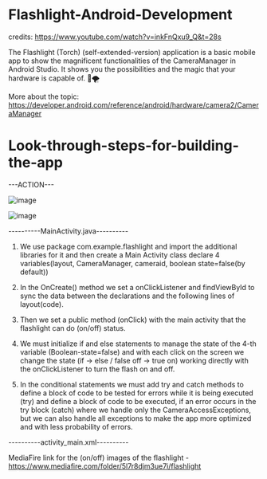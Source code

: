 # Flashlight-Android-Development
credits: https://www.youtube.com/watch?v=inkFnQxu9_Q&t=28s

The Flashlight (Torch) (self-extended-version) application is a basic mobile app to show the magnificent functionalities of the CameraManager in Android Studio. It shows you the possibilities and the magic that your hardware is capable of. 🌠🌪️ 

More about the topic: https://developer.android.com/reference/android/hardware/camera2/CameraManager 

# Look-through-steps-for-building-the-app

---ACTION---

![image](https://user-images.githubusercontent.com/106152399/214319049-9c894f3f-1030-4aee-bfd8-703a54da8606.png)


![image](https://user-images.githubusercontent.com/106152399/214318919-2a91572c-2924-47fb-b3c9-3ef28d41f016.png)



----------MainActivity.java----------

1) We use package com.example.flashlight and import the additional libraries for it and then create a Main Activity class declare 4 variables(layout, CameraManager, cameraid, boolean state=false(by default))

2) In the OnCreate() method we set a onClickListener and findViewById to sync the data between the declarations and the following lines of layout(code).

3) Then we set a public method (onClick) with the main activity that the flashlight can do (on/off) status.

4) We must initialize if and else statements to manage the state of the 4-th variable (Boolean-state=false) and with each click on the screen we change the state (if -> else / false off -> true on) working directly with the onClickListener to turn the flash on and off.

5) In the conditional statements we must add try and catch methods to define a block of code to be tested for errors while it is being executed (try) and define a block of code to be executed, if an error occurs in the try block (catch) where we handle only the CameraAccessExceptions, but we can also handle all exceptions to make the app more optimized and with less probability of errors.

----------activity_main.xml----------

MediaFire link for the (on/off) images of the flashlight - https://www.mediafire.com/folder/5l7r8djm3ue7i/flashlight
